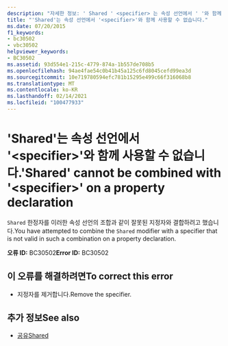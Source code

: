 ```yaml
---
description: "자세한 정보: ' Shared ' <specifier> 는 속성 선언에서 ' '와 함께 사용할 수 없습니다."
title: "'Shared'는 속성 선언에서 '<specifier>'와 함께 사용할 수 없습니다."
ms.date: 07/20/2015
f1_keywords:
- bc30502
- vbc30502
helpviewer_keywords:
- BC30502
ms.assetid: 93d554e1-215c-4779-874a-1b557de708b5
ms.openlocfilehash: 94ae4fae54c0b41b45a125c6fd8045cefd99ea3d
ms.sourcegitcommit: 10e719780594efc781b15295e499c66f316068b8
ms.translationtype: MT
ms.contentlocale: ko-KR
ms.lasthandoff: 02/14/2021
ms.locfileid: "100477933"
---
```

# <a name="shared-cannot-be-combined-with-specifier-on-a-property-declaration"></a><span data-ttu-id="18701-103">'Shared'는 속성 선언에서 '\<specifier>'와 함께 사용할 수 없습니다.</span><span class="sxs-lookup"><span data-stu-id="18701-103">'Shared' cannot be combined with '\<specifier>' on a property declaration</span></span>

<span data-ttu-id="18701-104">`Shared` 한정자를 이러한 속성 선언의 조합과 같이 잘못된 지정자와 결합하려고 했습니다.</span><span class="sxs-lookup"><span data-stu-id="18701-104">You have attempted to combine the `Shared` modifier with a specifier that is not valid in such a combination on a property declaration.</span></span>  
  
 <span data-ttu-id="18701-105">**오류 ID:** BC30502</span><span class="sxs-lookup"><span data-stu-id="18701-105">**Error ID:** BC30502</span></span>  
  
## <a name="to-correct-this-error"></a><span data-ttu-id="18701-106">이 오류를 해결하려면</span><span class="sxs-lookup"><span data-stu-id="18701-106">To correct this error</span></span>  
  
- <span data-ttu-id="18701-107">지정자를 제거합니다.</span><span class="sxs-lookup"><span data-stu-id="18701-107">Remove the specifier.</span></span>  
  
## <a name="see-also"></a><span data-ttu-id="18701-108">추가 정보</span><span class="sxs-lookup"><span data-stu-id="18701-108">See also</span></span>

- [<span data-ttu-id="18701-109">공유</span><span class="sxs-lookup"><span data-stu-id="18701-109">Shared</span></span>](../language-reference/modifiers/shared.md)
